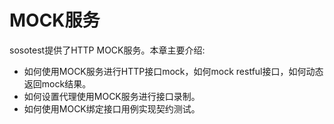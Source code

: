 # MOCK服务

sosotest提供了HTTP MOCK服务。本章主要介绍:<br>

* 如何使用MOCK服务进行HTTP接口mock，如何mock restful接口，如何动态返回mock结果。<br>
* 如何设置代理使用MOCK服务进行接口录制。<br>
* 如何使用MOCK绑定接口用例实现契约测试。<br>

